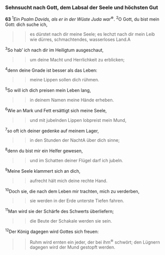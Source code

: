 ### Sehnsucht nach Gott, dem Labsal der Seele und höchsten Gut

__63__
<sup>1</sup><em>Ein Psalm Davids, als er in der Wüste Juda war</em><sup title="2.Sam 15-17">&#x2732;</sup>.
<sup>2</sup>O Gott, du bist mein Gott: dich suche ich,
<blockquote>
<blockquote>
es dürstet nach dir meine Seele;
es lechzt nach dir mein Leib
wie dürres, schmachtendes, wasserloses Land.<span data-param="f3_19_63_2A" class="fussnote">A</span>
</blockquote>
</blockquote>
<sup>3</sup>So hab’ ich nach dir im Heiligtum ausgeschaut,
<blockquote>
<blockquote>
um deine Macht und Herrlichkeit zu erblicken;
</blockquote>
</blockquote>
<sup>4</sup>denn deine Gnade ist besser als das Leben:
<blockquote>
<blockquote>
meine Lippen sollen dich rühmen.
</blockquote>
</blockquote>
<sup>5</sup>So will ich dich preisen mein Leben lang,
<blockquote>
<blockquote>
in deinem Namen meine Hände erheben.
</blockquote>
</blockquote>
<sup>6</sup>Wie an Mark und Fett ersättigt sich meine Seele,
<blockquote>
<blockquote>
und mit jubelnden Lippen lobpreist mein Mund,
</blockquote>
</blockquote>
<sup>7</sup>so oft ich deiner gedenke auf meinem Lager,
<blockquote>
<blockquote>
in den Stunden der Nacht<span data-param="f3_19_63_7A" class="fussnote">A</span> über dich sinne;
</blockquote>
</blockquote>
<sup>8</sup>denn du bist mir ein Helfer gewesen,
<blockquote>
<blockquote>
und im Schatten deiner Flügel darf ich jubeln.
</blockquote>
</blockquote>
<sup>9</sup>Meine Seele klammert sich an dich,
<blockquote>
<blockquote>
aufrecht hält mich deine rechte Hand.
</blockquote>
</blockquote>
<sup>10</sup>Doch sie, die nach dem Leben mir trachten, mich zu verderben,
<blockquote>
<blockquote>
sie werden in der Erde unterste Tiefen fahren.
</blockquote>
</blockquote>
<sup>11</sup>Man wird sie der Schärfe des Schwerts überliefern;
<blockquote>
<blockquote>
die Beute der Schakale werden sie sein.
</blockquote>
</blockquote>
<sup>12</sup>Der König dagegen wird Gottes sich freuen:
<blockquote>
<blockquote>
Ruhm wird ernten ein jeder, der bei ihm<sup title="= Gott">&#x2732;</sup> schwört;
den Lügnern dagegen wird der Mund gestopft werden.
</blockquote>
</blockquote>